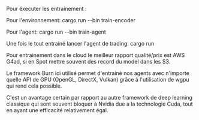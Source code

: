 Pour éxecuter les entrainement :

Pour l'environnement:   cargo run --bin train-encoder

Pour l'agent:   cargo run --bin train-agent

Une fois le tout entrainé lancer l'agent de trading:    cargo run



Pour entrainement dans le cloud le meilleur rapport qualité/prix est AWS G4ad, si en Spot mettre souvent des record du model dans les S3.

Le framework Burn ici utilisé permet d'entrainé nos agents avec n'importe quelle API de GPU (OpenGL, DirectX, Vulkan) grâce à l'utilisation de wgpu qui rend cela possible.

C'est un avantage certain par rapport au autre framework de deep learning classique qui sont souvent bloquer à Nvidia due a la technologie Cuda, tout en ayant une efficacité relativement égal.
